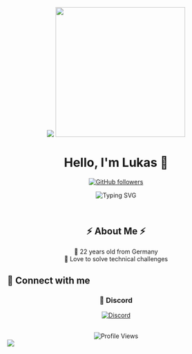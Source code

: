 <div align="center">
  <img src="https://capsule-render.vercel.app/api?type=waving&color=gradient&height=200&section=header&text=Welcome%20To%20My%20Profile&fontSize=50&animation=fadeIn"/>

  <img src="https://media.giphy.com/media/qgQUggAC3Pfv687qPC/giphy.gif" width="300"/>
  
  # Hello, I'm Lukas 👋
  
  [![GitHub followers](https://img.shields.io/github/followers/LukasSku?style=social)](https://github.com/LukasSku)
  
  <p align="center">
    <img src="https://readme-typing-svg.herokuapp.com?font=Fira+Code&pause=1000&color=70A5FD&center=true&vCenter=true&width=435&lines=rm+-rf+/*;" alt="Typing SVG" />
  </p>
</div>

<br/>

<div align="center">
  <h2>⚡ About Me ⚡</h2>

  <p align="center">
    👤 22 years old from Germany<br/>
    🔧 Love to solve technical challenges<br/>
  </p>
</div>

## 🤝 Connect with me

<div align="center">

### 💬 Discord
[![Discord](https://img.shields.io/badge/lukas1803-7289DA?style=for-the-badge&logo=discord&logoColor=white)](https://discord.com/users/395304544315113472)


</div>

<br/>

<div align="center">
  <img src="https://komarev.com/ghpvc/?username=LukasSku&style=for-the-badge&color=blue" alt="Profile Views"/>
</div>

<img src="https://capsule-render.vercel.app/api?type=waving&color=gradient&height=100&section=footer"/>
